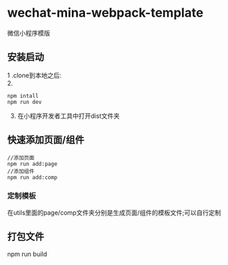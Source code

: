 # wechat-mina-webpack-template
微信小程序模版
## 安装启动
1 .clone到本地之后:  
2. 
```
npm intall
npm run dev
```
3. 在小程序开发者工具中打开dist文件夹
## 快速添加页面/组件
```
//添加页面
npm run add:page
//添加组件
npm run add:comp

```
### 定制模板  
在utils里面的page/comp文件夹分别是生成页面/组件的模板文件;可以自行定制
## 打包文件
npm run build
